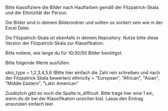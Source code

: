 Bitte klassifiziere die Bilder nach Hautfarben gemäß der Fitzpatrick-Skala und der Ethnizität der Person.

Die Bilder sind in deinem Bilderordner und sollten so sortiert sein wie in der Excel Datei.

Die Fitzpatrick-Skala ist ebenfalls in deinem Repository. Nutze bitte diese Version der Fitzpatrick-Skala zur Klassifikation.

Bitte notiere, wie lange du für 10/30/50 Bilder benötigst.

Bitte folgende Werte ausfüllen:

skin_type = 1,2,3,4,5,6 (Bitte hier einfach die Zahl rein schreiben und nach der Fitzpatrick Skala bewerten) ethnicity = "European", "African", "Asian", "Middle Eastern", "Latin American"

Zusätzlich gibt es noch die Spalte is_difficult. Bitte trage hier eine 1 ein, wenn du dir bei der Klassifikation unsicher bist. Lasse den Eintrag ansonsten einfach leer.
